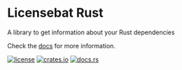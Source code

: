 # Licensebat Rust

A library to get information about your Rust dependencies

Check the [docs](https://docs.rs/licensebat-rust) for more information.

[![license](https://img.shields.io/crates/l/licensebat-rust?style=for-the-badge)](https://github.com/licensebat/licensebat/blob/master/LICENSE)
[![crates.io](https://img.shields.io/crates/v/licensebat-rust?style=for-the-badge)](https://crates.io/crates/licensebat-rust)
[![docs.rs](https://img.shields.io/docsrs/licensebat-rust?style=for-the-badge)](https://docs.rs/licensebat-rust)
